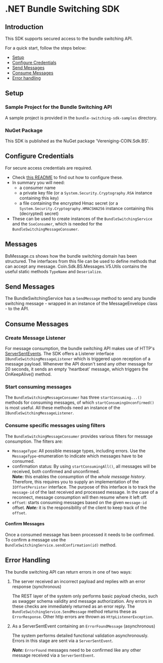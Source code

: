 # .NET Bundle Switching SDK

## Introduction

This SDK supports secured access to the bundle switching API.

For a quick start, follow the steps below:
* [Setup](#setup)
* [Configure Credentials](#configure-credentials)
* [Send Messages](#send-messages)
* [Consume Messages](#consume-messages)
* [Error handling](#error-handling)


## Setup

### Sample Project for the Bundle Switching API
A sample project is provided in the `bundle-switching-sdk-samples` directory.

### NuGet Package
This SDK is published as the NuGet package 'Vereniging-COIN.Sdk.BS'.

## Configure Credentials

For secure access credentials are required.
- Check [this README](https://gitlab.com/verenigingcoin-public/consumer-configuration/-/blob/master/README.md) to find out how to configure these.
- In summary you will need:
    - a consumer name
    - a private key file (or a `System.Security.Cryptography.RSA` instance containing this key)
    - a file containing the encrypted Hmac secret
    (or a `System.Security.Cryptography.HMACSHA256` instance containing this (decrypted) secret)
- These can be used to create instances of the `BundleSwitchingService` and the `SseConsumer`, which is needed for the `BundleSwitchingMessageConsumer`.

## Messages

BsMessage.cs shows how the bundle switching domain has been structured.
The interfaces from this file can be used to define methods that can accept any message.
Coin.Sdk.BS.Messages.V5.Utils contains the useful static methods `TypeName` and `Deserialize`.

## Send Messages

The BundleSwitchingService has a `SendMessage` method to send any bundle switching message - wrapped in an instance of the MessageEnvelope class -
to the API.

## Consume Messages

### Create Message Listener
For message consumption, the bundle switching API makes use of HTTP's [ServerSentEvents](https://en.wikipedia.org/wiki/Server-sent_events).
The SDK offers a Listener interface `IBundleSwitchingMessageListener` which is triggered upon reception of a message payload.
Whenever the API doesn't send any other message for 20 seconds, it sends an empty 'heartbeat' message, which triggers the OnKeepAlive() method.

### Start consuming messages 
The `BundleSwitchingMessageConsumer` has three `startConsuming...()` methods for consuming messages, of which `startConsumingUnconfirmed()` is most useful.
All these methods need an instance of the `IBundleSwitchingMessageListener`.

### Consume specific messages using filters
The `BundleSwitchingMessageConsumer` provides various filters for message consumption. The filters are:
- `MessageType`: All possible message types, including errors. Use the `MessageType`-enumeration to indicate which messages have to be consumed.
- confirmation status: By using `startConsumingAll()`, all messages will be received, both confirmed and unconfirmed.   
    **Note:** this enables the consumption of the *whole message history*.
    Therefore, this requires you to supply an implementation of the `IOffsetPersister` interface.
    The purpose of this interface is to track the `message-id` of the last received and processed message.
    In the case of a reconnect, message consumption will then resume where it left off.
- `offset`: starts consuming messages based on the given `message-id` offset. ***Note:*** it is the responsibility of the client to keep track of the `offset`.

#### Confirm Messages
Once a consumed message has been processed it needs to be confirmed.
To confirm a message use the `BundleSwitchingService.sendConfirmation(id)` method.


## Error Handling

The bundle switching API can return errors in one of two ways:

1. The server received an incorrect payload and replies with an error response (synchronous)

    The REST layer of the system only performs basic payload checks, such as swagger schema validity and message authorization.
    Any errors in these checks are immediately returned as an error reply.
    The `BundleSwitchingService.SendMessage` method returns these as `ErrorResponse`.
    Other http errors are thrown as `HttpListenerException`.

2. As a ServerSentEvent containing an `ErrorFoundMessage` (asynchronous)

    The system performs detailed functional validation asynchronously.
    Errors in this stage are sent via a `ServerSentEvent`.

    ***Note:*** `ErrorFound` messages need to be confirmed like any other message received via a `ServerSentEvent`.